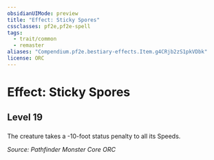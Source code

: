 ```yaml
---
obsidianUIMode: preview
title: "Effect: Sticky Spores"
cssclasses: pf2e,pf2e-spell
tags:
  - trait/common
  - remaster
aliases: "Compendium.pf2e.bestiary-effects.Item.g4CRjb2zS1pkVDbk"
license: ORC
---
```

# Effect: Sticky Spores
## Level 19
### 






The creature takes a -10-foot status penalty to all its Speeds.

*Source: Pathfinder Monster Core*
*ORC*